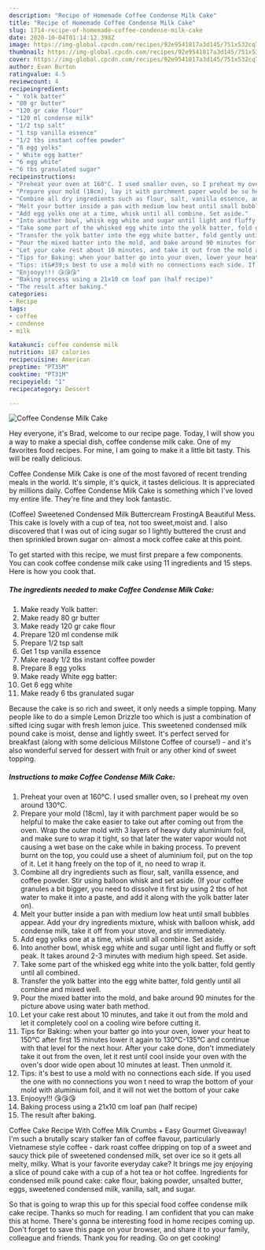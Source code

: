 ```yaml
---
description: "Recipe of Homemade Coffee Condense Milk Cake"
title: "Recipe of Homemade Coffee Condense Milk Cake"
slug: 1714-recipe-of-homemade-coffee-condense-milk-cake
date: 2020-10-04T01:14:12.398Z
image: https://img-global.cpcdn.com/recipes/92e9541817a3d145/751x532cq70/coffee-condense-milk-cake-recipe-main-photo.jpg
thumbnail: https://img-global.cpcdn.com/recipes/92e9541817a3d145/751x532cq70/coffee-condense-milk-cake-recipe-main-photo.jpg
cover: https://img-global.cpcdn.com/recipes/92e9541817a3d145/751x532cq70/coffee-condense-milk-cake-recipe-main-photo.jpg
author: Evan Burton
ratingvalue: 4.5
reviewcount: 4
recipeingredient:
- " Yolk batter"
- "80 gr butter"
- "120 gr cake flour"
- "120 ml condense milk"
- "1/2 tsp salt"
- "1 tsp vanilla essence"
- "1/2 tbs instant coffee powder"
- "8 egg yolks"
- " White egg batter"
- "6 egg white"
- "6 tbs granulated sugar"
recipeinstructions:
- "Preheat your oven at 160°C. I used smaller oven, so I preheat my oven around 130°C."
- "Prepare your mold (18cm), lay it with parchment paper would be so helpful to make the cake easier to take out after coming out from the oven. Wrap the outer mold with 3 layers of heavy duty aluminium foil, and make sure to wrap it tight, so that later the water vapor would not causing a wet base on the cake while in baking process. To prevent burnt on the top, you could use a sheet of aluminium foil, put on the top of it. Let it hang freely on the top of it, no need to wrap it."
- "Combine all dry ingredients such as flour, salt, vanilla essence, and coffee powder. Stir using balloon whisk and set aside. (If your coffee granules a bit bigger, you need to dissolve it first by using 2 tbs of hot water to make it into a paste, and add it along with the yolk batter later on)."
- "Melt your butter inside a pan with medium low heat until small bubbles appear. Add your dry ingredients mixture, whisk with balloon whisk, add condense milk, take it off from your stove, and stir immediately."
- "Add egg yolks one at a time, whisk until all combine. Set aside."
- "Into another bowl, whisk egg white and sugar until light and fluffy or soft peak. It takes around 2-3 minutes with medium high speed. Set aside."
- "Take some part of the whisked egg white into the yolk batter, fold gently until all combined."
- "Transfer the yolk batter into the egg white batter, fold gently until all combine and mixed well."
- "Pour the mixed batter into the mold, and bake around 90 minutes for the picture above using water bath method."
- "Let your cake rest about 10 minutes, and take it out from the mold and let it completely cool on a cooling wire before cutting it."
- "Tips for Baking: when your batter go into your oven, lower your heat to 150°C after first 15 minutes lower it again to 130°C-135°C and continue with that level for the next hour. After your cake done, don&#39;t immediately take it out from the oven, let it rest until cool inside your oven with the oven&#39;s door wide open about 10 minutes at least. Then unmold it."
- "Tips: it&#39;s best to use a mold with no connections each side. If you used the one with no connections you won t need to wrap the bottom of your mold with aluminium foil, and it will not wet the bottom of your cake"
- "Enjooyy!!! 😘😘😘"
- "Baking process using a 21x10 cm loaf pan (half recipe)"
- "The result after baking."
categories:
- Recipe
tags:
- coffee
- condense
- milk

katakunci: coffee condense milk 
nutrition: 187 calories
recipecuisine: American
preptime: "PT35M"
cooktime: "PT31M"
recipeyield: "1"
recipecategory: Dessert

---
```



![Coffee Condense Milk Cake](https://img-global.cpcdn.com/recipes/92e9541817a3d145/751x532cq70/coffee-condense-milk-cake-recipe-main-photo.jpg)

Hey everyone, it's Brad, welcome to our recipe page. Today, I will show you a way to make a special dish, coffee condense milk cake. One of my favorites food recipes. For mine, I am going to make it a little bit tasty. This will be really delicious.

Coffee Condense Milk Cake is one of the most favored of recent trending meals in the world. It's simple, it's quick, it tastes delicious. It is appreciated by millions daily. Coffee Condense Milk Cake is something which I've loved my entire life. They're fine and they look fantastic.

(Coffee) Sweetened Condensed Milk Buttercream FrostingA Beautiful Mess. This cake is lovely with a cup of tea, not too sweet,moist and. I also discovered that I was out of icing sugar so I lightly buttered the crust and then sprinkled brown sugar on- almost a mock coffee cake at this point.


To get started with this recipe, we must first prepare a few components. You can cook coffee condense milk cake using 11 ingredients and 15 steps. Here is how you cook that.

<!--inarticleads1-->

##### The ingredients needed to make Coffee Condense Milk Cake:

1. Make ready  Yolk batter:
1. Make ready 80 gr butter
1. Make ready 120 gr cake flour
1. Prepare 120 ml condense milk
1. Prepare 1/2 tsp salt
1. Get 1 tsp vanilla essence
1. Make ready 1/2 tbs instant coffee powder
1. Prepare 8 egg yolks
1. Make ready  White egg batter:
1. Get 6 egg white
1. Make ready 6 tbs granulated sugar


Because the cake is so rich and sweet, it only needs a simple topping. Many people like to do a simple Lemon Drizzle too which is just a combination of sifted icing sugar with fresh lemon juice. This sweetened condensed milk pound cake is moist, dense and lightly sweet. It&#39;s perfect served for breakfast (along with some delicious Millstone Coffee of course!) - and it&#39;s also wonderful served for dessert with fruit or any other kind of sweet topping. 

<!--inarticleads2-->

##### Instructions to make Coffee Condense Milk Cake:

1. Preheat your oven at 160°C. I used smaller oven, so I preheat my oven around 130°C.
1. Prepare your mold (18cm), lay it with parchment paper would be so helpful to make the cake easier to take out after coming out from the oven. Wrap the outer mold with 3 layers of heavy duty aluminium foil, and make sure to wrap it tight, so that later the water vapor would not causing a wet base on the cake while in baking process. To prevent burnt on the top, you could use a sheet of aluminium foil, put on the top of it. Let it hang freely on the top of it, no need to wrap it.
1. Combine all dry ingredients such as flour, salt, vanilla essence, and coffee powder. Stir using balloon whisk and set aside. (If your coffee granules a bit bigger, you need to dissolve it first by using 2 tbs of hot water to make it into a paste, and add it along with the yolk batter later on).
1. Melt your butter inside a pan with medium low heat until small bubbles appear. Add your dry ingredients mixture, whisk with balloon whisk, add condense milk, take it off from your stove, and stir immediately.
1. Add egg yolks one at a time, whisk until all combine. Set aside.
1. Into another bowl, whisk egg white and sugar until light and fluffy or soft peak. It takes around 2-3 minutes with medium high speed. Set aside.
1. Take some part of the whisked egg white into the yolk batter, fold gently until all combined.
1. Transfer the yolk batter into the egg white batter, fold gently until all combine and mixed well.
1. Pour the mixed batter into the mold, and bake around 90 minutes for the picture above using water bath method.
1. Let your cake rest about 10 minutes, and take it out from the mold and let it completely cool on a cooling wire before cutting it.
1. Tips for Baking: when your batter go into your oven, lower your heat to 150°C after first 15 minutes lower it again to 130°C-135°C and continue with that level for the next hour. After your cake done, don&#39;t immediately take it out from the oven, let it rest until cool inside your oven with the oven&#39;s door wide open about 10 minutes at least. Then unmold it.
1. Tips: it&#39;s best to use a mold with no connections each side. If you used the one with no connections you won t need to wrap the bottom of your mold with aluminium foil, and it will not wet the bottom of your cake
1. Enjooyy!!! 😘😘😘
1. Baking process using a 21x10 cm loaf pan (half recipe)
1. The result after baking.


Coffee Cake Recipe With Coffee Milk Crumbs + Easy Gourmet Giveaway! I&#39;m such a brutally scary stalker fan of coffee flavour, particularly Vietnamese style coffee - dark roast coffee dripping on top of a sweet and saucy thick pile of sweetened condensed milk, set over ice so it gets all melty, milky. What is your favorite everyday cake? It brings me joy enjoying a slice of pound cake with a cup of a hot tea or hot coffee. Ingredients for condensed milk pound cake: cake flour, baking powder, unsalted butter, eggs, sweetened condensed milk, vanilla, salt, and sugar. 

So that is going to wrap this up for this special food coffee condense milk cake recipe. Thanks so much for reading. I am confident that you can make this at home. There's gonna be interesting food in home recipes coming up. Don't forget to save this page on your browser, and share it to your family, colleague and friends. Thank you for reading. Go on get cooking!
